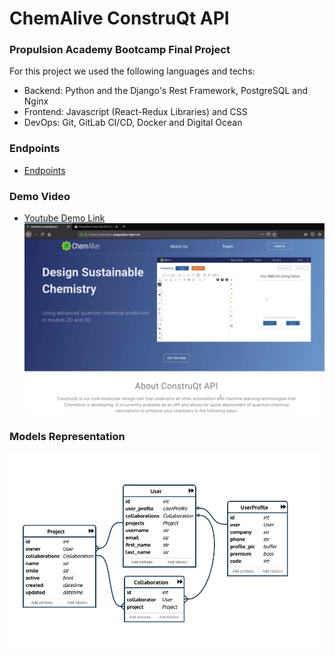 # ChemAlive ConstruQt API
### Propulsion Academy Bootcamp Final Project

For this project we used the following languages and techs:
- Backend: Python and the Django's Rest Framework, PostgreSQL and Nginx 
- Frontend: Javascript (React-Redux Libraries) and CSS
- DevOps: Git, GitLab CI/CD, Docker and Digital Ocean

### Endpoints
- [Endpoints](./Endpoints.md)

### Demo Video
- [Youtube Demo Link](https://youtu.be/ZI8CtRm6h-c)
![page][page]

[page]: ./ChemAlive.png

### Models Representation

![models][models]

[models]: ./Model_Diagram.png
